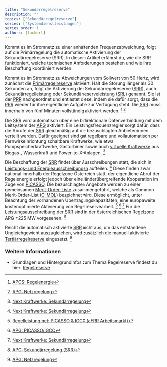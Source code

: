 ```yaml
---
title: "Sekundärregelreserve"
description: ""
topics: ["Sekundärregelreserve"]
series: ["Systemdienstleistungen"]
series_order: 1
authors: [fackerl]
---
```


Kommt es im Stromnetz zu einer anhaltenden Frequenzabweichung, folgt auf die Primärregelung die automatische Aktivierung der Sekundärregelreserve (SRR). In diesem Artikel erfährst du, wie die SRR funktioniert, welche technischen Anforderungen bestehen und wie ihre Beschaffung koordiniert werden.

<!--more-->

Kommt es im Stromnetz zu Abweichungen vom Sollwert von 50 Hertz, wird zunächst die [Primärregelreserve](/wissen/regelreserve/primärregelreserve/) aktiviert. Hält die Störung länger als 30 Sekunden an, folgt die Aktivierung der Sekundärregelreserve (<abbr title="Sekundärregelreserve">SRR</abbr>), auch Sekundärregelleistung oder Sekundärreserveleistung (<abbr title="Sekundärreserveleistung">SRL</abbr>) genannt. Sie ist der <abbr title="Primärregelreserve">PRR</abbr> nachgeordnet und entlastet diese, indem sie dafür sorgt, dass die <abbr title="Primärregelreserve">PRR</abbr> wieder für ihre eigentliche Aufgabe zur Verfügung steht. Die <abbr title="Sekundärregelreserve">SRR</abbr> muss innerhalb von fünf Minuten vollständig aktiviert werden. [^APCS] [^APG]

Die <abbr title="Sekundärregelreserve">SRR</abbr> wird automatisch über eine bidirektionale Datenverbindung mit dem Leitsystem der <abbr title="Austrian Power Grid">APG</abbr> aktiviert. Ein Leistungsfrequenzregler sorgt dafür, dass die Abrufe der <abbr title="Sekundärregelreserve">SRR</abbr> gleichmäßig auf die bezuschlagten Anbieter:innen verteilt werden. Dafür geeignet sind gut regelbare und vollautomatisch per Fernwirkeinrichtung schaltbare Kraftwerke, wie etwa Pumpspeicherkraftwerke, Gasturbinen sowie auch [virtuelle Kraftwerke](/wissen/virtuelle-kraftwerke/) aus Biogas-, Wasserkraft und Power-to-X-Anlagen. [^kraftwerke_sekundär]

Die Beschaffung der <abbr title="Sekundärregelreserve">SRR</abbr> findet über Ausschreibungen statt, die sich in [Leistungs- und Energieausschreibungen](/wissen/regelreserve/) aufteilen. [^kraftwerke_sekundär] Diese finden zwar national innerhalb der Regelzone Österreich statt, der eigentliche Abruf der Regelenergie erfolgt jedoch über eine länderübergreifende Kooperation im Zuge von [PICASSO](https://www.entsoe.eu/network_codes/eb/picasso/). Die bezuschlagten Angebote werden zu einer gemeinsamen [Merit-Order-Liste](/wissen/merit-order/) zusammengeführt, welche als Common Merit-Order-List (<abbr title="Common Merit-Order-List">C-MOL</abbr>) bezeichnet wird. Diese ermöglicht, unter Beachtung der vorhandenen Übertragungskapazitäten, eine europaweite kostenoptimierte Aktivierung von Regelreservearbeit. [^regelleistung.net] [^APG_picasso] [^kraftwerke_sekundär] Für die Leistungsausschreibung der <abbr title="Sekundärregelreserve">SRR</abbr> sind in der österreichischen Regelzone <abbr title="Austrian Power Grid">APG</abbr> ±225 MW vorgesehen. [^APG_sekundär]

Reicht die automatisch aktivierte <abbr title="Sekundärregelreserve">SRR</abbr> nicht aus, um das entstandene Ungleichgewicht auszugleichen, wird zusätzlich die manuell aktivierte [Tertiärregelreserve](wissen/regelreserve/tertiärregelreserve/) eingesetzt. [^APG]

### Weitere Informationen

- Grundlagen und Hintergrundinfos zum Thema Regelreserve findest du hier: [Regelreserve](/wissen/regelreserve/)

[^regelleistung.net]: [Regelleistung.net: PICASSO & IGCC (aFRR Arbeitsmarkt)](https://www.regelleistung.net/de-de/Europ%C3%A4ische-Kooperationen/PICASSO-IGCC-aFRR-Arbeitsmarkt)
[^APG_picasso]: [APG: PICASSO/IGCC](https://markt.apg.at/netz/netzregelung/sekundaerregelung/picasso-igcc/)
[^kraftwerke.at]: [Next Kraftwerke: Regelenergie in Österreich](https://www.next-kraftwerke.at/wissen/regelenergie)
[^kraftwerke_sekundär]: [Next Kraftwerke: Sekundärregelung](https://www.next-kraftwerke.at/wissen/sekundaerregelung-srl)
[^A1]: [A1 Energy Solutions: Regelenergie kurz erklärt](https://www.a1energysolutions.at/regelenergie-pool/)
[^econtrol]: [E-Control: Marktbasierte Beschaffung Regelreserve](https://www.e-control.at/industrie/strom/strommarkt/marktbasierte-beschaffung-regelreserve#:~:text=In%20%C3%96sterreich%20erfolgt%20die%20vollst%C3%A4ndig,werden%20Erzeugern%20und%20Bilanzgruppen%20verrechnet)
[^APG]: [APG: Netzregelung](https://markt.apg.at/netz/netzregelung/)
[^APG_sekundär]: [APG: Sekundärregelung (SRR)](https://markt.apg.at/netz/netzregelung/sekundaerregelung/)
[^APCS]: [APCS: Regelenergie](https://www.apcs.at/de/regelenergie)

